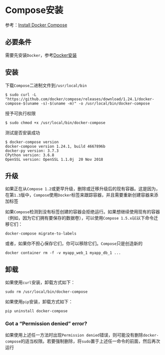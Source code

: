 
# Compose安装

参考：[Install Docker Compose](https://docs.docker.com/compose/install/)

## 必要条件

需要先安装`Docker`，参考[Docker安装](../basic/安装.md)

## 安装

下载`Compose`二进制文件到`/usr/local/bin`

```
$ sudo curl -L "https://github.com/docker/compose/releases/download/1.24.1/docker-compose-$(uname -s)-$(uname -m)" -o /usr/local/bin/docker-compose
```

授予可执行权限

```
$ sudo chmod +x /usr/local/bin/docker-compose
```

测试是否安装成功

```
$ docker-compose version
docker-compose version 1.24.1, build 4667896b
docker-py version: 3.7.3
CPython version: 3.6.8
OpenSSL version: OpenSSL 1.1.0j  20 Nov 2018
```

## 升级

如果正在从`Compose 1.2`或更早升级，删除或迁移升级后的现有容器。这是因为，在第`1.3`版中，`Compose`使用`Docker`标签来跟踪容器，并且需要重新创建容器来添加标签

如果`Compose`检测到没有标签创建的容器会拒绝运行。如果想继续使用现有的容器（例如，因为它们拥有要保存的数据卷），可以使用`Compose 1.5.x`以以下命令迁移它们：

```
docker-compose migrate-to-labels
```

或者，如果你不担心保存它们，你可以移除它们。`Compose`只是创造新的

```
docker container rm -f -v myapp_web_1 myapp_db_1 ...
```

## 卸载

如果使用`curl`安装，卸载方式如下：

```
sudo rm /usr/local/bin/docker-compose
```

如果使用`pip`安装，卸载方式如下：

```
pip uninstall docker-compose
```

### Got a “Permission denied” error?

如果使用上述任一方法时出现`Permission denied`错误，则可能没有删除`docker-compose`的适当权限。若要强制删除，将`sudo`置于上述任一命令的前面，然后再次运行